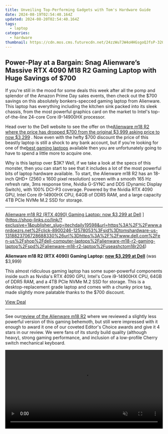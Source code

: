 ```yaml
---
title: Unveiling Top-Performing Gadgets with Tom's Hardware Guide
date: 2024-08-19T02:54:40.164Z
updated: 2024-08-20T02:54:40.164Z
tags:
  - laptop
categories:
  - hardware
thumbnail: https://cdn.mos.cms.futurecdn.net/24zzWu7JW4oHHGsgoQJfsP-320-80.png
---
```


## Power-Play at a Bargain: Snag Alienware’s Massive RTX 4090 M18 R2 Gaming Laptop with Huge Savings of $700

If you're still in the mood for some deals this week after all the pomp and splendor of the Amazon Prime Day sales events, then check out the $700 savings on this absolutely bonkers-specced gaming laptop from Alienware. This laptop has everything including the kitchen sink packed into its sleek chassis, from the most powerful graphics card on the market to Intel's top-of-the-line 24-core Core i9-14900HX processor.

 Head over to the Dell website to see the offer on the[Alienware m18 R2 where the price has dropped $700 from the original $3,999 asking price to now $3,299](https://shop-links.co/link/?exclusive=1&publisher_slug=itechdaily19598&url=https%3A%2F%2Fwww.anrdoezrs.net%2Fclick-8900246-12578053%3Fsid%3Dtomshardware-us-9689402708627119496%26url%3Dhttps%3A%2F%2Fwww.dell.com%2Fen-us%2Fshop%2Fdell-computer-laptops%2Falienware-m18-r2-gaming-laptop%2Fspd%2Falienware-m18-r2-laptop%2Fuseashctom18r204) . Now even with the hefty $700 discount the price of this beastly laptop is still a shock to any bank account, but if you're looking for one of the[best gaming laptops](https://tools.techidaily.com) available then you are unfortunately going to have to spend a little more to acquire one.

 Why is this laptop over $3K? Well, if we take a look at the specs of this monster, then you can start to see that it includes a lot of the most powerful bits of laptop hardware available. To start, the Alienware m18 R2 has an 18-inch QHD+ (2560 x 1600 pixel resolution) screen with a smooth 165 Hz refresh rate, 3ms response time, Nvidia G-SYNC and DDS (Dynamic Display Switch), with 100% DCI-P3 coverage. Powered by the Nvidia RTX 4090 GPU, Intel Core i9-14900HX CPU, 64GB of DDR5 RAM, and a large capacity 4TB PCIe NVMe M.2 SSD for storage.

---

[Alienware m18 R2 (RTX 4090) Gaming Laptop: now $3,299 at Dell](https://cdn.mos.cms.futurecdn.net/xywfs6xvogH7esZQiGZa6L-200-100.png "Alienware m18 R2 (RTX 4090) Gaming Laptop: now $3,299 at Dell") ](https://shop-links.co/link/?exclusive=1&publisher_slug=itechdaily19598&url=https%3A%2F%2Fwww.anrdoezrs.net%2Fclick-8900246-12578053%3Fsid%3Dtomshardware-us-1318823706728688330%26url%3Dhttps%3A%2F%2Fwww.dell.com%2Fen-us%2Fshop%2Fdell-computer-laptops%2Falienware-m18-r2-gaming-laptop%2Fspd%2Falienware-m18-r2-laptop%2Fuseashctom18r204)

**Alienware m18 R2 (RTX 4090) Gaming Laptop:** [**now $3,299 at Dell**](https://shop-links.co/link/?exclusive=1&publisher_slug=itechdaily19598&url=https%3A%2F%2Fwww.anrdoezrs.net%2Fclick-8900246-12578053%3Fsid%3Dtomshardware-us-9739848733138620684%26url%3Dhttps%3A%2F%2Fwww.dell.com%2Fen-us%2Fshop%2Fdell-computer-laptops%2Falienware-m18-r2-gaming-laptop%2Fspd%2Falienware-m18-r2-laptop%2Fuseashctom18r204) (was $3,999)  
  
 This almost ridiculous gaming laptop has some super-powerful components inside such as Nvidia's RTX 4090 GPU, Intel's Core i9-14900HX CPU, 64GB of DDR5 RAM, and a 4TB PCIe NVMe M.2 SSD for storage. This is a desktop-replacement grade laptop and comes with a chunky price tag, made slightly more palatable thanks to the $700 discount.  

[View Deal](https://shop-links.co/link/?exclusive=1&publisher_slug=itechdaily19598&url=https%3A%2F%2Fwww.anrdoezrs.net%2Fclick-8900246-12578053%3Fsid%3Dtomshardware-us-1318823706728688330%26url%3Dhttps%3A%2F%2Fwww.dell.com%2Fen-us%2Fshop%2Fdell-computer-laptops%2Falienware-m18-r2-gaming-laptop%2Fspd%2Falienware-m18-r2-laptop%2Fuseashctom18r204)

---

 See our[review of the Alienware m18 R2](https://tools.techidaily.com) where we reviewed a slightly less powerful version of this gaming behemoth, but still were impressed with it enough to award it one of our coveted Editor's Choice awards and give it 4 stars in our review. We were fans of its sturdy build quality (although heavy), strong gaming performance, and inclusion of a low-profile Cherry switch mechanical keyboard.

<ins class="adsbygoogle"
     style="display:block"
     data-ad-format="autorelaxed"
     data-ad-client="ca-pub-7571918770474297"
     data-ad-slot="1223367746"></ins>



<ins class="adsbygoogle"
     style="display:block"
     data-ad-client="ca-pub-7571918770474297"
     data-ad-slot="8358498916"
     data-ad-format="auto"
     data-full-width-responsive="true"></ins>



<!-- affiliate ads begin -->
<a href="https://secure.2checkout.com/order/checkout.php?PRODS=36506229&QTY=1&AFFILIATE=108875&CART=1"><video width="100%" height="" class="rounded-t-md shadow-lg relative z-20" controls="" autoplay="" loop="" muted="" playsinline="" webkit-playinginline="">
<source type="video/mp4" src="https://aidaform.com/images/videos/aidaform-welcome-site.mp4"><source type="video/webm" src="https://aidaform.com/images/videos/aidaform-welcome-site.webm"></video></a>
<!-- affiliate ads end -->
